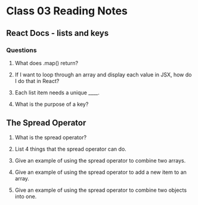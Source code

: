# Class 03 Reading Notes

## React Docs - lists and keys

### Questions

1. What does .map() return?

2. If I want to loop through an array and display each value in JSX, how do I do that in React?

3. Each list item needs a unique ____.

4. What is the purpose of a key?

## The Spread Operator

1. What is the spread operator?

2. List 4 things that the spread operator can do.

3. Give an example of using the spread operator to combine two arrays.

4. Give an example of using the spread operator to add a new item to an array.

5. Give an example of using the spread operator to combine two objects into one.